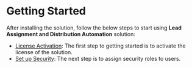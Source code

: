 # Getting Started

After installing the solution, follow the below steps to start using **Lead Assignment and Distribution Automation** solution:

* ​[License Activation](https://docs.inogic.com/lead-assignment-and-distribution-automation/getting-started/license-activation): The first step to getting started is to activate the license of the solution.
* ​[Set up Security](https://docs.inogic.com/lead-assignment-and-distribution-automation/getting-started/set-up-security): ​The next step is to assign security roles to users.

[\
](https://docs.inogic.com/click2export/installation/install-from-website)
